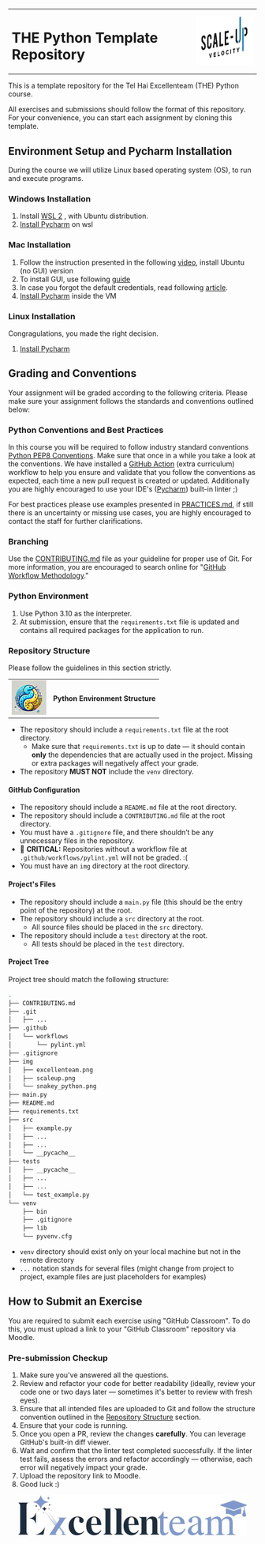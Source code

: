<table>
<tr style="border: none">
<td style="border: none">

# THE Python Template Repository

</td>
<td align="right" style="border: none">
<img src="./img/scaleup.png" alt="Scaleup" height="100">
</td>
</tr>
</table>

This is a template repository for the Tel Hai Excellenteam (THE) Python course.

All exercises and submissions should follow the format of this repository. For your convenience, you can start each assignment by cloning this template.

## Environment Setup and Pycharm Installation
During the course we will utilize Linux based operating system (OS), to run and execute programs.

### Windows Installation
1. Install [WSL 2](https://learn.microsoft.com/en-us/windows/wsl/install
) , with Ubuntu distribution.
2. [Install Pycharm](https://www.jetbrains.com/help/pycharm/installation-guide.html) on wsl

### Mac Installation
1. Follow the instruction presented in the following [video]( https://www.youtube.com/watch?v=LjL_N0OZxvY
), install Ubuntu (no GUI) version
2. To install GUI, use following [guide](https://askubuntu.com/questions/53822/how-do-you-run-ubuntu-server-with-a-gui
)
3. In case you forgot the default credentials, read following [article](https://www.debugpoint.com/virtualbox-id-password/
).
4. [Install Pycharm](https://www.jetbrains.com/help/pycharm/installation-guide.html) inside the VM

### Linux Installation
Congragulations, you made the right decision.
1. [Install Pycharm](https://www.jetbrains.com/help/pycharm/installation-guide.html)

## Grading and Conventions
Your assignment will be graded according to the following criteria. Please make sure your assignment follows the standards and conventions outlined below:

### Python Conventions and Best Practices
In this course you will be required to follow industry standard conventions [Python PEP8 Conventions](https://peps.python.org/pep-0008/). Make sure that once in a while you take a look at the conventions. We have installed a [GitHub Action](https://docs.github.com/en/actions/writing-workflows/quickstart) (extra curriculum) workflow to help you ensure and validate that you follow the conventions as expected, each time a new pull request is created or updated. Additionally you are highly encouraged to use your IDE's ([Pycharm](https://www.jetbrains.com/pycharm/)) built-in linter ;)

For best practices please use examples presented in [PRACTICES.md](PRACTICES.md), if still there is an uncertainty or missing use cases, you are highly encouraged to contact the staff for further clarifications.

### Branching
Use the [CONTRIBUTING.md](CONTRIBUTING.md) file as your guideline for proper use of Git. For more information, you are encouraged to search online for "[GitHub Workflow Methodology](https://www.youtube.com/watch?v=U_IFGpJDbeU&ab_channel=DevOpsToolkit)."

### Python Environment
1. Use Python 3.10 as the interpreter.
2. At submission, ensure that the `requirements.txt` file is updated and contains all required packages for the application to run.

### Repository Structure
Please follow the guidelines in this section strictly.

<table>
<tr style="border: none">
<td style="border: none"><img src="./img/snakey_python.png" alt="Python Logo" width="70" height="70"></td>
<td style="border: none"><h4>Python Environment Structure</h4></td>
</tr>
</table>

* The repository should include a `requirements.txt` file at the root directory.
  * Make sure that `requirements.txt` is up to date — it should contain **only** the dependencies that are actually used in the project. Missing or extra packages will negatively affect your grade.
* The repository **MUST NOT** include the `venv` directory.

#### GitHub Configuration
* The repository should include a `README.md` file at the root directory.
* The repository should include a `CONTRIBUTING.md` file at the root directory.
* You must have a `.gitignore` file, and there shouldn’t be any unnecessary files in the repository.
* 🚨 **CRITICAL:** Repositories without a workflow file at `.github/workflows/pylint.yml` will not be graded. :(
* You must have an `img` directory at the root directory.

#### Project's Files
* The repository should include a `main.py` file (this should be the entry point of the repository) at the root.
* The repository should include a `src` directory at the root.
  * All source files should be placed in the `src` directory.
* The repository should include a `test` directory at the root.
  * All tests should be placed in the `test` directory.

#### Project Tree
Project tree should match the following structure:

```bash
.
├── CONTRIBUTING.md
├── .git
│   ├── ...
├── .github
│   └── workflows
│       └── pylint.yml
├── .gitignore
├── img
│   ├── excellenteam.png
│   ├── scaleup.png
│   └── snakey_python.png
├── main.py
├── README.md
├── requirements.txt
├── src
│   ├── example.py
│   ├── ...
│   ├── ...
│   └── __pycache__
├── tests
│   ├── __pycache__
│   ├── ...
│   ├── ...
│   └── test_example.py
└── venv
    ├── bin
    ├── .gitignore
    ├── lib
    └── pyvenv.cfg
```
* `venv` directory should exist only on your local machine but not in the remote directory
* `...` notation stands for several files (might change from project to project, example files are just placeholders for examples)

## How to Submit an Exercise
You are required to submit each exercise using "GitHub Classroom". To do this, you must upload a link to your "GitHub Classroom" repository via Moodle.

### Pre-submission Checkup
1. Make sure you've answered all the questions.
2. Review and refactor your code for better readability (ideally, review your code one or two days later — sometimes it's better to review with fresh eyes).
3. Ensure that all intended files are uploaded to Git and follow the structure convention outlined in the [Repository Structure](#repository-structure) section.
4. Ensure that your code is running.
5. Once you open a PR, review the changes **carefully**. You can leverage GitHub's built-in diff viewer.
6. Wait and confirm that the linter test completed successfully. If the linter test fails, assess the errors and refactor accordingly — otherwise, each error will negatively impact your grade.
7. Upload the repository link to Moodle.
8. Good luck :)

<!-- Center Excellenteam image -->
<p align="center">
  <img src="./img/excellenteam.png" alt="Excellenteam">
</p>
